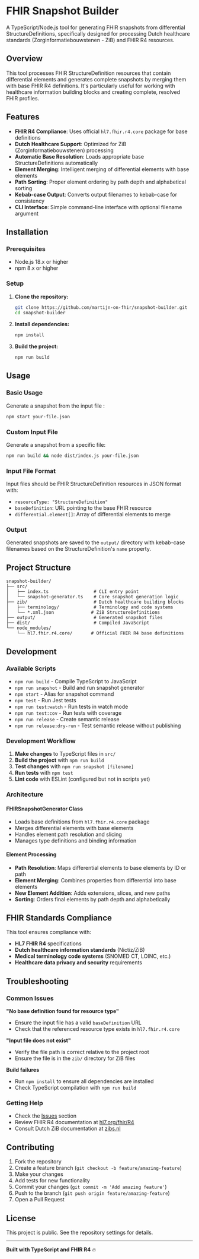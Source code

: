 # FHIR Snapshot Builder

A TypeScript/Node.js tool for generating FHIR snapshots from differential StructureDefinitions, specifically designed for processing Dutch healthcare standards (Zorginformatiebouwstenen - ZiB) and FHIR R4 resources.

## Overview

This tool processes FHIR StructureDefinition resources that contain differential elements and generates complete snapshots by merging them with base FHIR R4 definitions. It's particularly useful for working with healthcare information building blocks and creating complete, resolved FHIR profiles.

## Features

- **FHIR R4 Compliance**: Uses official `hl7.fhir.r4.core` package for base definitions
- **Dutch Healthcare Support**: Optimized for ZiB (Zorginformatiebouwstenen) processing
- **Automatic Base Resolution**: Loads appropriate base StructureDefinitions automatically
- **Element Merging**: Intelligent merging of differential elements with base elements
- **Path Sorting**: Proper element ordering by path depth and alphabetical sorting
- **Kebab-case Output**: Converts output filenames to kebab-case for consistency
- **CLI Interface**: Simple command-line interface with optional filename argument

## Installation

### Prerequisites

- Node.js 18.x or higher
- npm 8.x or higher

### Setup

1. **Clone the repository:**
   ```bash
   git clone https://github.com/martijn-on-fhir/snapshot-builder.git
   cd snapshot-builder
   ```

2. **Install dependencies:**
   ```bash
   npm install
   ```

3. **Build the project:**
   ```bash
   npm run build
   ```

## Usage

### Basic Usage

Generate a snapshot from the input file :
```bash
npm start your-file.json
```

### Custom Input File

Generate a snapshot from a specific file:
```bash
npm run build && node dist/index.js your-file.json
```

### Input File Format

Input files should be FHIR StructureDefinition resources in JSON format with:
- `resourceType: "StructureDefinition"`
- `baseDefinition`: URL pointing to the base FHIR resource
- `differential.element[]`: Array of differential elements to merge

### Output

Generated snapshots are saved to the `output/` directory with kebab-case filenames based on the StructureDefinition's `name` property.

## Project Structure

```
snapshot-builder/
├── src/
│   ├── index.ts                 # CLI entry point
│   └── snapshot-generator.ts    # Core snapshot generation logic
├── zib/                         # Dutch healthcare building blocks
│   ├── terminology/             # Terminology and code systems
│   └── *.xml.json              # ZiB StructureDefinitions
├── output/                      # Generated snapshot files
├── dist/                        # Compiled JavaScript
└── node_modules/
    └── hl7.fhir.r4.core/       # Official FHIR R4 base definitions
```

## Development

### Available Scripts

- `npm run build` - Compile TypeScript to JavaScript
- `npm run snapshot` - Build and run snapshot generator
- `npm start` - Alias for snapshot command
- `npm test` - Run Jest tests
- `npm run test:watch` - Run tests in watch mode
- `npm run test:cov` - Run tests with coverage
- `npm run release` - Create semantic release
- `npm run release:dry-run` - Test semantic release without publishing

### Development Workflow

1. **Make changes** to TypeScript files in `src/`
2. **Build the project** with `npm run build`
3. **Test changes** with `npm run snapshot [filename]`
4. **Run tests** with `npm test`
5. **Lint code** with ESLint (configured but not in scripts yet)

### Architecture

#### FHIRSnapshotGenerator Class
- Loads base definitions from `hl7.fhir.r4.core` package
- Merges differential elements with base elements
- Handles element path resolution and slicing
- Manages type definitions and binding information

#### Element Processing
- **Path Resolution**: Maps differential elements to base elements by ID or path
- **Element Merging**: Combines properties from differential into base elements
- **New Element Addition**: Adds extensions, slices, and new paths
- **Sorting**: Orders final elements by path depth and alphabetically

## FHIR Standards Compliance

This tool ensures compliance with:
- **HL7 FHIR R4** specifications
- **Dutch healthcare information standards** (Nictiz/ZiB)
- **Medical terminology code systems** (SNOMED CT, LOINC, etc.)
- **Healthcare data privacy and security** requirements

## Troubleshooting

### Common Issues

**"No base definition found for resource type"**
- Ensure the input file has a valid `baseDefinition` URL
- Check that the referenced resource type exists in `hl7.fhir.r4.core`

**"Input file does not exist"**
- Verify the file path is correct relative to the project root
- Ensure the file is in the `zib/` directory for ZiB files

**Build failures**
- Run `npm install` to ensure all dependencies are installed
- Check TypeScript compilation with `npm run build`

### Getting Help

- Check the [Issues](https://github.com/martijn-on-fhir/snapshot-builder/issues) section
- Review FHIR R4 documentation at [hl7.org/fhir/R4](https://hl7.org/fhir/R4/)
- Consult Dutch ZiB documentation at [zibs.nl](https://zibs.nl/)

## Contributing

1. Fork the repository
2. Create a feature branch (`git checkout -b feature/amazing-feature`)
3. Make your changes
4. Add tests for new functionality
5. Commit your changes (`git commit -m 'Add amazing feature'`)
6. Push to the branch (`git push origin feature/amazing-feature`)
7. Open a Pull Request

## License

This project is public. See the repository settings for details.

---

**Built with TypeScript and FHIR R4** 🔥